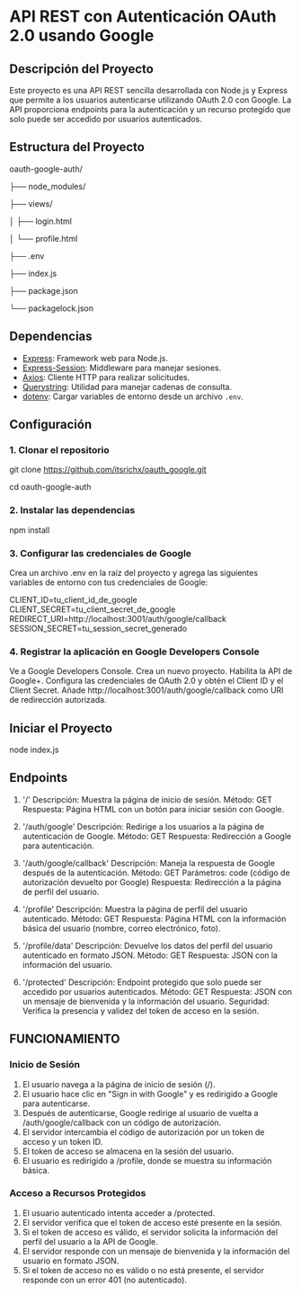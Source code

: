 # API REST con Autenticación OAuth 2.0 usando Google

## Descripción del Proyecto

Este proyecto es una API REST sencilla desarrollada con Node.js y Express que permite a los usuarios autenticarse utilizando OAuth 2.0 con Google. La API proporciona endpoints para la autenticación y un recurso protegido que solo puede ser accedido por usuarios autenticados.

## Estructura del Proyecto

oauth-google-auth/

├── node_modules/

├── views/

│ ├── login.html

│ └── profile.html

├── .env

├── index.js

├── package.json

└── packagelock.json




## Dependencias

- [Express](https://www.npmjs.com/package/express): Framework web para Node.js.
- [Express-Session](https://www.npmjs.com/package/express-session): Middleware para manejar sesiones.
- [Axios](https://www.npmjs.com/package/axios): Cliente HTTP para realizar solicitudes.
- [Querystring](https://www.npmjs.com/package/querystring): Utilidad para manejar cadenas de consulta.
- [dotenv](https://www.npmjs.com/package/dotenv): Cargar variables de entorno desde un archivo `.env`.

## Configuración

### 1. Clonar el repositorio

git clone https://github.com/itsrichx/oauth_google.git 

cd oauth-google-auth

### 2. Instalar las dependencias
npm install


### 3. Configurar las credenciales de Google

Crea un archivo .env en la raíz del proyecto y agrega las siguientes variables de entorno con tus credenciales de Google:

CLIENT_ID=tu_client_id_de_google
CLIENT_SECRET=tu_client_secret_de_google
REDIRECT_URI=http://localhost:3001/auth/google/callback
SESSION_SECRET=tu_session_secret_generado

### 4. Registrar la aplicación en Google Developers Console

Ve a Google Developers Console.
Crea un nuevo proyecto.
Habilita la API de Google+.
Configura las credenciales de OAuth 2.0 y obtén el Client ID y el Client Secret.
Añade http://localhost:3001/auth/google/callback como URI de redirección autorizada.

## Iniciar el Proyecto

node index.js


## Endpoints

1. '/'
Descripción: Muestra la página de inicio de sesión.
Método: GET
Respuesta: Página HTML con un botón para iniciar sesión con Google.

2. '/auth/google'
Descripción: Redirige a los usuarios a la página de autenticación de Google.
Método: GET
Respuesta: Redirección a Google para autenticación.

3. '/auth/google/callback'
Descripción: Maneja la respuesta de Google después de la autenticación.
Método: GET
Parámetros: code (código de autorización devuelto por Google)
Respuesta: Redirección a la página de perfil del usuario.

4. '/profile'
Descripción: Muestra la página de perfil del usuario autenticado.
Método: GET
Respuesta: Página HTML con la información básica del usuario (nombre, correo electrónico, foto).

5. '/profile/data'
Descripción: Devuelve los datos del perfil del usuario autenticado en formato JSON.
Método: GET
Respuesta: JSON con la información del usuario.

6. '/protected'
Descripción: Endpoint protegido que solo puede ser accedido por usuarios autenticados.
Método: GET
Respuesta: JSON con un mensaje de bienvenida y la información del usuario.
Seguridad: Verifica la presencia y validez del token de acceso en la sesión.

## FUNCIONAMIENTO

### Inicio de Sesión

1. El usuario navega a la página de inicio de sesión (/).
2. El usuario hace clic en "Sign in with Google" y es redirigido a Google para autenticarse.
3. Después de autenticarse, Google redirige al usuario de vuelta a /auth/google/callback con un código de autorización.
4. El servidor intercambia el código de autorización por un token de acceso y un token ID.
5. El token de acceso se almacena en la sesión del usuario.
6. El usuario es redirigido a /profile, donde se muestra su información básica.

### Acceso a Recursos Protegidos

1. El usuario autenticado intenta acceder a /protected.
2. El servidor verifica que el token de acceso esté presente en la sesión.
3. Si el token de acceso es válido, el servidor solicita la información del perfil del usuario a la API de Google.
4. El servidor responde con un mensaje de bienvenida y la información del usuario en formato JSON.
5. Si el token de acceso no es válido o no está presente, el servidor responde con un error 401 (no autenticado).
